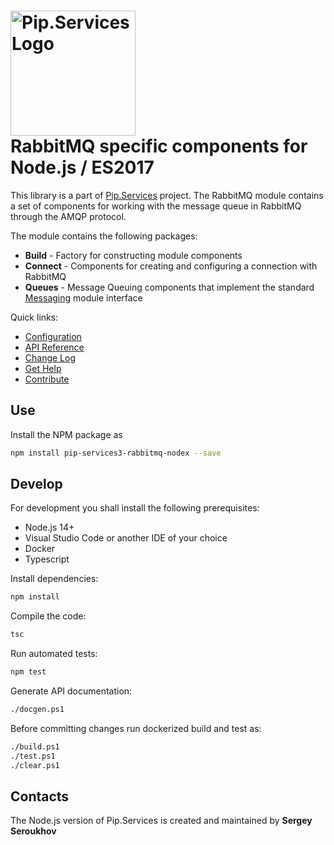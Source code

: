 # <img src="https://uploads-ssl.webflow.com/5ea5d3315186cf5ec60c3ee4/5edf1c94ce4c859f2b188094_logo.svg" alt="Pip.Services Logo" width="200"> <br/> RabbitMQ specific components for Node.js / ES2017

This library is a part of [Pip.Services](https://github.com/pip-services/pip-services) project.
The RabbitMQ module contains a set of components for working with the message queue in RabbitMQ through the AMQP protocol.

The module contains the following packages:
- **Build** - Factory for constructing module components
- **Connect** - Components for creating and configuring a connection with RabbitMQ
- **Queues** - Message Queuing components that implement the standard [Messaging](https://github.com/pip-services3-gox/pip-services3-messaging-gox) module interface

<a name="links"></a> Quick links:

* [Configuration](https://www.pipservices.org/recipies/configuration)
* [API Reference](https://pip-services3-nodex.github.io/pip-services3-rabbitmq-nodex/globals.html)
* [Change Log](CHANGELOG.md)
* [Get Help](http://docs.pipservices.org/get_help/)
* [Contribute](http://docs.pipservices.org/contribute/)

## Use

Install the NPM package as
```bash
npm install pip-services3-rabbitmq-nodex --save
```

## Develop

For development you shall install the following prerequisites:
* Node.js 14+
* Visual Studio Code or another IDE of your choice
* Docker
* Typescript

Install dependencies:
```bash
npm install
```

Compile the code:
```bash
tsc
```

Run automated tests:
```bash
npm test
```

Generate API documentation:
```bash
./docgen.ps1
```

Before committing changes run dockerized build and test as:
```bash
./build.ps1
./test.ps1
./clear.ps1
```

## Contacts

The Node.js version of Pip.Services is created and maintained by **Sergey Seroukhov**
